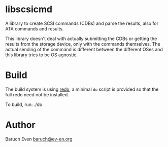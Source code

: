 libscsicmd
==========

A library to create SCSI commands (CDBs) and parse the results, also for ATA commands and results.

This library doesn't deal with actually submitting the CDBs or getting the results from the storage device, only with
the commands themselves. The actual sending of the command is different between the different OSes and this library
tries to be OS agnostic.

Build
=====

The build system is using [redo](https://github.com/apenwarr/redo), a minimal
`do` script is provided so that the full redo need not be installed.

To build, run:
  ./do

Author
======
Baruch Even <baruch@ev-en.org>
